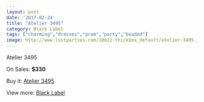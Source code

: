 ```yaml
---
layout: post
date: '2017-02-24'
title: "Atelier 3495"
category: Black Label
tags: ["charming","dresses","prom","party","beaded"]
image: http://www.lustparties.com/10622-thickbox_default/atelier-3495.jpg
---
```

Atelier 3495

On Sales: **$330**
<a href="https://www.lustparties.com/en/black-label/3608-atelier-3495.html"><amp-img layout="responsive" width="600" height="600" src="//www.lustparties.com/10622-thickbox_default/atelier-3495.jpg" alt="Atelier 3495 0" /></a>
<a href="https://www.lustparties.com/en/black-label/3608-atelier-3495.html"><amp-img layout="responsive" width="600" height="600" src="//www.lustparties.com/10623-thickbox_default/atelier-3495.jpg" alt="Atelier 3495 1" /></a>

Buy it: [Atelier 3495](https://www.lustparties.com/en/black-label/3608-atelier-3495.html "Atelier 3495")

View more: [Black Label](https://www.lustparties.com/en/16-black-label "Black Label")